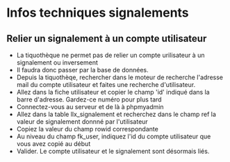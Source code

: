  # Infos techniques signalements

## Relier un signalement à un compte utilisateur

* La tiquothèque ne permet pas de relier un compte urilisateur à un signalement ou inversement
* Il faudra donc passer par la base de données.
* Depuis la tiquothèqe, rechercher dans le moteur de recherche l'adresse mail du compte utilisateur et faites une recherche d'utilisateur. 
* Allez dans la fiche utilisateur et copier le champ 'id' indiqué dans la barre d'adresse. Gardez-ce numéro pour plus tard
* Connectez-vous au serveur et de là à phpmyadmin
* Allez dans la table llx_signalement et recherchez dans le champ ref la valeur de signalement donnné par l'utilisateur
* Copiez la valeur du champ rowid correspondante 
* Au niveau du champ fk_user, indiquez l'id du compte utilisateur que vous avez copié au début
* Valider. Le compte utilisateur et le signalement sont désormais liés.





